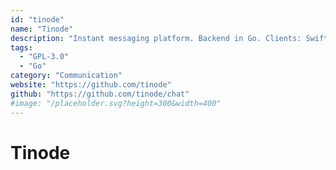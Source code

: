 ```yaml
---
id: "tinode"
name: "Tinode"
description: "Instant messaging platform. Backend in Go. Clients: Swift iOS, Java Android, JS webapp, scriptable command line; chatbots."
tags:
  - "GPL-3.0"
  - "Go"
category: "Communication"
website: "https://github.com/tinode"
github: "https://github.com/tinode/chat"
#image: "/placeholder.svg?height=300&width=400"
---
```


# Tinode
